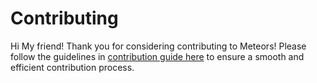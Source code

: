 # Contributing

Hi My friend! Thank you for considering contributing to Meteors!
Please follow the guidelines in [contribution guide here](https://xai4space.github.io/meteors/latest/how-to-guides/) to ensure a smooth and efficient contribution process.
